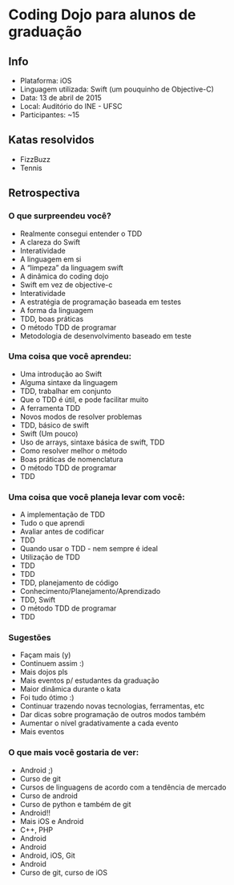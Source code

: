 # Coding Dojo para alunos de graduação

## Info
- Plataforma: iOS
- Linguagem utilizada: Swift (um pouquinho de Objective-C)
- Data: 13 de abril de 2015
- Local: Auditório do INE - UFSC
- Participantes: ~15

## Katas resolvidos
- FizzBuzz
- Tennis

## Retrospectiva

### O que surpreendeu você?
- Realmente consegui entender o TDD
- A clareza do Swift
- Interatividade
- A linguagem em si
- A “limpeza” da linguagem swift
- A dinâmica do coding dojo
- Swift em vez de objective-c
- Interatividade
- A estratégia de programação baseada em testes
- A forma da linguagem
- TDD, boas práticas
- O método TDD de programar
- Metodologia de desenvolvimento baseado em teste

### Uma coisa que você aprendeu:
- Uma introdução ao Swift
- Alguma sintaxe da linguagem
- TDD, trabalhar em conjunto
- Que o TDD é útil, e pode facilitar muito
- A ferramenta TDD
- Novos modos de resolver problemas
- TDD, básico de swift
- Swift (Um pouco)
- Uso de arrays, sintaxe básica de swift, TDD
- Como resolver melhor o método
- Boas práticas de nomenclatura
- O método TDD de programar
- TDD

### Uma coisa que você planeja levar com você:
- A implementação de TDD
- Tudo o que aprendi
- Avaliar antes de codificar
- TDD
- Quando usar o TDD - nem sempre é ideal
- Utilização de TDD
- TDD
- TDD
- TDD, planejamento de código
- Conhecimento/Planejamento/Aprendizado
- TDD, Swift
- O método TDD de programar
- TDD

### Sugestões
- Façam mais (y)
- Continuem assim :)
- Mais dojos pls
- Mais eventos p/ estudantes da graduação
- Maior dinâmica durante o kata
- Foi tudo ótimo :)
- Continuar trazendo novas tecnologias, ferramentas, etc
- Dar dicas sobre programação de outros modos também
- Aumentar o nível gradativamente a cada evento
- Mais eventos

### O que mais você gostaria de ver:
- Android ;)
- Curso de git
- Cursos de linguagens de acordo com a tendência de mercado
- Curso de android
- Curso de python e também de git
- Android!!
- Mais iOS e Android
- C++, PHP
- Android
- Android
- Android, iOS, Git
- Android
- Curso de git, curso de iOS
